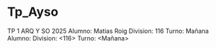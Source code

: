 # Tp_Ayso
TP 1 ARQ Y SO 2025
Alumno: Matias Roig
Division: 116
Turno: Mañana
Alumno: <Matias Roig>
Division: <116>
Turno: <Mañana>
